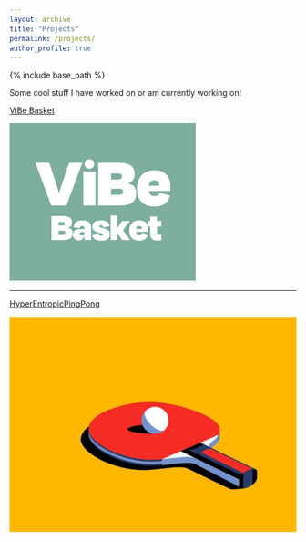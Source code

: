 ```yaml
---
layout: archive
title: "Projects"
permalink: /projects/
author_profile: true
---
```


{% include base_path %}

Some cool stuff I have worked on or am currently working on!

[ViBe Basket](vibebasket.md)

![vibebasket.png](/images/vibebasket3.png)

---

[HyperEntropicPingPong](hepp.md)

![hepp.jpg](/images/hepp.jpg)
